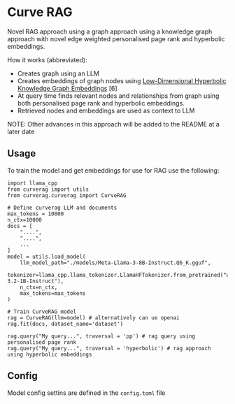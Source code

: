 # Curve RAG

Novel RAG approach using a graph approach using a knowledge graph approach with novel edge weighted personalised page rank and hyperbolic embeddings.

How it works (abbreviated):
- Creates graph using an LLM
- Creates embeddings of graph nodes using [Low-Dimensional Hyperbolic Knowledge Graph Embeddings](https://arxiv.org/abs/2005.00545) [6]
- At query time finds relevant nodes and relationships from graph using both personalised page rank and hyperbolic embeddings.
- Retrieved nodes and embeddings are used as context to LLM

NOTE: Other advances in this approach will be added to the README at a later date

## Usage

To train the model and get embeddings for use for RAG use the following:
```
import llama_cpp
from curverag import utils
from curverag.curverag import CurveRAG

# Define curverag LLM and documents 
max_tokens = 10000
n_ctx=10000
docs = [
    "....",
    "....",
    ...
]
model = utils.load_model(
    llm_model_path="./models/Meta-Llama-3-8B-Instruct.Q6_K.gguf",
    tokenizer=llama_cpp.llama_tokenizer.LlamaHFTokenizer.from_pretrained("unsloth/Llama-3.2-1B-Instruct"),
    n_ctx=n_ctx,
    max_tokens=max_tokens
)

# Train CurveRAG model
rag = CurveRAG(llm=model) # alternatively can ue openai
rag.fit(docs, dataset_name='dataset')

rag.query("My query...", traversal = 'pp') # rag query using personalised page rank
rag.query("My query...", traversal = 'hyperbolic') # rag approach using hyperbolic embeddings
```

## Config

Model config settins are defined in the `config.toml` file